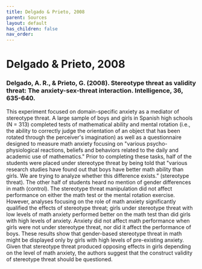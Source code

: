 ```yaml
---
title: Delgado & Prieto, 2008
parent: Sources
layout: default
has_children: false
nav_order: 
---
```


# Delgado & Prieto, 2008

### Delgado, A. R., & Prieto, G. (2008). Stereotype threat as validity threat: The anxiety-sex-threat interaction. Intelligence, 36, 635-640.

This experiment focused on domain-specific anxiety as a mediator of stereotype threat. A large sample of boys and girls in Spanish high schools (N = 313) completed tests of mathematical ability and mental rotation (i.e., the ability to correctly judge the orientation of an object that has been rotated through the perceiver's imagination) as well as a questionnaire designed to measure math anxiety focusing on "various psycho-physiological reactions, beliefs and behaviors related to the daily and academic use of mathematics." Prior to completing these tasks, half of the students were placed under stereotype threat by being told that "various research studies have found out that boys have better math ability than girls. We are trying to analyze whether this difference exists.” (stereotype threat). The other half of students heard no mention of gender differences in math (control). The stereotype threat manipulation did not affect performance on either the math test or the mental rotation exercise. However, analyses focusing on the role of math anxiety significantly qualified the effects of stereotype threat; girls under stereotype threat with low levels of math anxiety performed better on the math test than did girls with high levels of anxiety. Anxiety did not affect math performance when girls were not under stereotype threat, nor did it affect the performance of boys. These results show that gender-based stereotype threat in math might be displayed only by girls with high levels of pre-existing anxiety. Given that stereotype threat produced opposing effects in girls depending on the level of math anxiety, the authors suggest that the construct validity of stereotype threat should be questioned.
